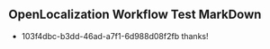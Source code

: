 ## OpenLocalization Workflow Test MarkDown
* 103f4dbc-b3dd-46ad-a7f1-6d988d08f2fb 
thanks!<!--HONumber=Mar16_HO2-->
